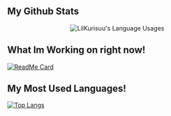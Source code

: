 ## My Github Stats
<p align="center">
<img align="center" src="https://github-readme-stats.vercel.app/api?username=LilKurisuu&show_icons=true&theme=dark" alt="LilKurisuu's Language Usages">
</p>

## What Im Working on right now!
[![ReadMe Card](https://github-readme-stats.vercel.app/api/pin/?username=LilKurisuu&repo=BLACKOUT&theme=dark)](https://github.com/LilKurisuu/BLACKOUT)

## My Most Used Languages!
[![Top Langs](https://github-readme-stats.vercel.app/api/top-langs/?username=LilKurisuu&langs_count=8&theme=dark)](https://github.com/anuraghazra/github-readme-stats)
